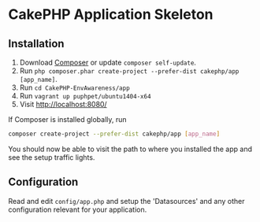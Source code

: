 # CakePHP Application Skeleton


## Installation

1. Download [Composer](http://getcomposer.org/doc/00-intro.md) or update `composer self-update`.
1. Run `php composer.phar create-project --prefer-dist cakephp/app [app_name]`.
1. Run `cd CakePHP-EnvAwareness/app`
1. Run `vagrant up puphpet/ubuntu1404-x64`
1. Visit [http://localhost:8080/](http://localhost:8080/)

If Composer is installed globally, run
```bash
composer create-project --prefer-dist cakephp/app [app_name]
```

You should now be able to visit the path to where you installed the app and see
the setup traffic lights.

## Configuration

Read and edit `config/app.php` and setup the 'Datasources' and any other
configuration relevant for your application.
